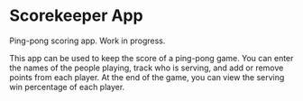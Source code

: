 Scorekeeper App
===============

Ping-pong scoring app. Work in progress.

This app can be used to keep the score of a ping-pong game. You can enter the names of the people playing, track who is serving, and add or remove points from each player. At the end of the game, you can view the serving win percentage of each player.